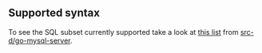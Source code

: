## Supported syntax

To see the SQL subset currently supported take a look at [this list](https://github.com/src-d/go-mysql-server/blob/b8d84bffc83447b4f8f283e07b4ef2b97c4b22e3/SUPPORTED.md) from [src-d/go-mysql-server](https://github.com/src-d/go-mysql-server).
